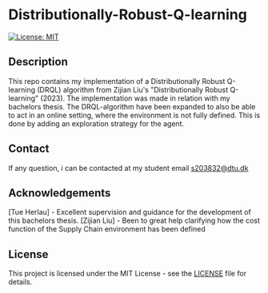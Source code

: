 # Distributionally-Robust-Q-learning

[![License: MIT](https://img.shields.io/badge/License-MIT-yellow.svg)](https://opensource.org/licenses/MIT)

## Description

This repo contains my implementation of a Distributionally Robust Q-learning (DRQL) algorithm from Zijian Liu's "Distributionally Robust Q-learning" (2023). The implementation was made in relation with my bachelors thesis. The DRQL-algorithm have been expanded to also be able to act in an online setting, where the environment is not fully defined. This is done by adding an exploration strategy for the agent. 

## Contact

If any question, i can be contacted at my student email s203832@dtu.dk 

## Acknowledgements

[Tue Herlau] - Excellent supervision and guidance for the development of this bachelors thesis. 
[Zijian Liu] - Been to great help clarifying how the cost function of the Supply Chain environment has been defined


## License

This project is licensed under the MIT License - see the [LICENSE](LICENSE) file for details.

